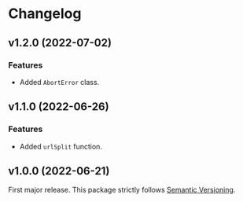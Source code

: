 
# Changelog

## v1.2.0 (2022-07-02)

### Features

  * Added `AbortError` class.

## v1.1.0 (2022-06-26)

### Features

  * Added `urlSplit` function.

## v1.0.0 (2022-06-21)

First major release. This package strictly follows [Semantic Versioning](https://semver.org).
